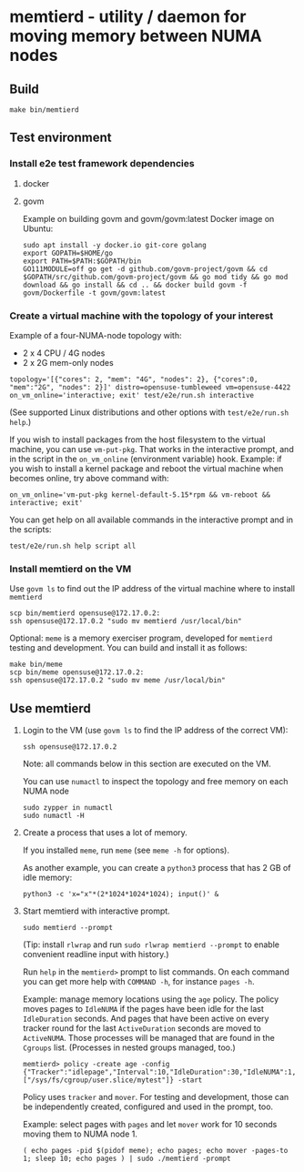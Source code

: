 # memtierd - utility / daemon for moving memory between NUMA nodes

## Build

```
make bin/memtierd
```

## Test environment

### Install e2e test framework dependencies
1. docker
2. govm

   Example on building govm and govm/govm:latest Docker image on Ubuntu:
   ```
   sudo apt install -y docker.io git-core golang
   export GOPATH=$HOME/go
   export PATH=$PATH:$GOPATH/bin
   GO111MODULE=off go get -d github.com/govm-project/govm && cd $GOPATH/src/github.com/govm-project/govm && go mod tidy && go mod download && go install && cd .. && docker build govm -f govm/Dockerfile -t govm/govm:latest
   ```

### Create a virtual machine with the topology of your interest

Example of a four-NUMA-node topology with:
- 2 x 4 CPU / 4G nodes
- 2 x 2G mem-only nodes

```
topology='[{"cores": 2, "mem": "4G", "nodes": 2}, {"cores":0, "mem":"2G", "nodes": 2}]' distro=opensuse-tumbleweed vm=opensuse-4422 on_vm_online='interactive; exit' test/e2e/run.sh interactive
```

(See supported Linux distributions and other options with
`test/e2e/run.sh help`.)

If you wish to install packages from the host filesystem to the
virtual machine, you can use `vm-put-pkg`. That works in the
interactive prompt, and in the script in the `on_vm_online`
(environment variable) hook. Example: if you wish to install a kernel
package and reboot the virtual machine when becomes online, try above
command with:

```
on_vm_online='vm-put-pkg kernel-default-5.15*rpm && vm-reboot && interactive; exit'
```

You can get help on all available commands in the interactive prompt
and in the scripts:

```
test/e2e/run.sh help script all
```

### Install memtierd on the VM

Use `govm ls` to find out the IP address of the virtual machine where
to install `memtierd`

```
scp bin/memtierd opensuse@172.17.0.2:
ssh opensuse@172.17.0.2 "sudo mv memtierd /usr/local/bin"
```

Optional: `meme` is a memory exerciser program, developed for
`memtierd` testing and development. You can build and install it as
follows:

```
make bin/meme
scp bin/meme opensuse@172.17.0.2:
ssh opensuse@172.17.0.2 "sudo mv meme /usr/local/bin"
```

## Use memtierd

1. Login to the VM (use `govm ls` to find the IP address of the correct VM):
   ```
   ssh opensuse@172.17.0.2
   ```

   Note: all commands below in this section are executed on the VM.

   You can use `numactl` to inspect the topology and free memory on each NUMA node
   ```
   sudo zypper in numactl
   sudo numactl -H
   ```

2. Create a process that uses a lot of memory.

   If you installed `meme`, run `meme` (see `meme -h` for options).

   As another example, you can create a `python3` process that has 2
   GB of idle memory:

   ```
   python3 -c 'x="x"*(2*1024*1024*1024); input()' &
   ```

3. Start memtierd with interactive prompt.

   ```
   sudo memtierd --prompt
   ```

   (Tip: install `rlwrap` and run `sudo rlwrap memtierd --prompt` to
   enable convenient readline input with history.)

   Run `help` in the `memtierd>` prompt to list commands. On each
   command you can get more help with `COMMAND -h`, for instance
   `pages -h`.

   Example: manage memory locations using the `age` policy. The policy
   moves pages to `IdleNUMA` if the pages have been idle for the last
   `IdleDuration` seconds. And pages that have been active on every
   tracker round for the last `ActiveDuration` seconds are moved to
   `ActiveNUMA`. Those processes will be managed that are found in the
   `Cgroups` list. (Processes in nested groups managed, too.)

   ```
   memtierd> policy -create age -config {"Tracker":"idlepage","Interval":10,"IdleDuration":30,"IdleNUMA":1,"ActiveDuration":10,"ActiveNUMA":0,"Cgroups":["/sys/fs/cgroup/user.slice/mytest"]} -start
   ```

   Policy uses `tracker` and `mover`. For testing and development,
   those can be independently created, configured and used in the
   prompt, too.

   Example: select pages with `pages` and let `mover` work for 10
   seconds moving them to NUMA node 1.

   ```
   ( echo pages -pid $(pidof meme); echo pages; echo mover -pages-to 1; sleep 10; echo pages ) | sudo ./memtierd -prompt
   ```
